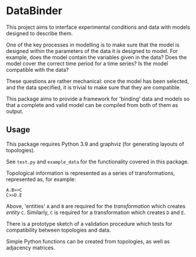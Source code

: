 # DataBinder

This project aims to interface experimental conditions and data with models
designed to describe them.

One of the key processes in modelling is to make sure that the model is designed
within the parameters of the data it is designed to model. For example, does the
model contain the variables given in the data? Does the model cover the correct
time period for a time series? Is the model compatible with the data?

These questions are rather mechanical: once the model has been selected, and the
data specified, it is trivial to make sure that they are compatible.

This package aims to provide a framework for 'binding' data and models so that
a complete and valid model can be compiled from both of them as output.

## Usage

This package requires Python 3.9 and graphviz (for generating layouts of
topologies).

See `test.py` and `example_data` for the functionality covered in this package.

Topological information is represented as a series of transformations,
represented as, for example:

```
A.B>>C
C>>D.E
```

Above, 'entities' `A` and `B` are required for the *transformation* which creates
*entity* `C`. Similarly, `C` is required for a transformation which creates `D`
and `E`.

There is a prototype sketch of a validation procedure which tests for
compatibility between topologies and data.

Simple Python functions can be created from topologies, as well as adjacency
matrices.

